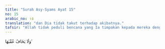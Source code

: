 ```yaml
---
title: "Surah Asy-Syams Ayat 15"
no: 15
arabic_no: ١٥
translation: "dan Dia tidak takut terhadap akibatnya."
tafsir: "Allah tidak peduli bencana yang Ia timpakan kepada mereka dengan korban yang begitu besar. Hal itu karena pembangkangan mereka yang sudah sangat keterlaluan, yaitu membunuh unta betina (mukjizat) yang diturunkan-Nya kepada nabi-Nya."
---
```

وَلَا يَخَافُ عُقْبٰهَا ࣖ